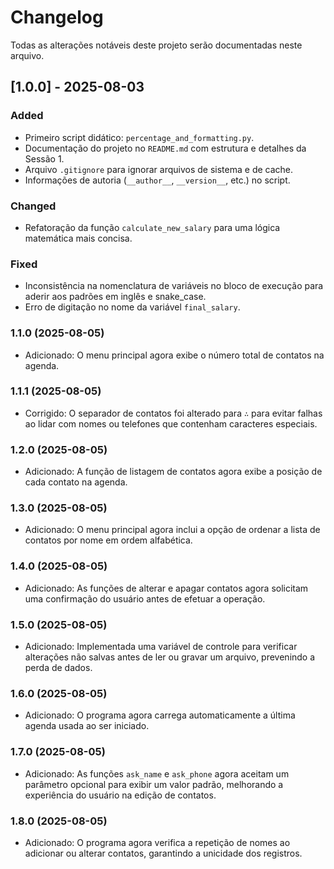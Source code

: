 # Changelog

Todas as alterações notáveis deste projeto serão documentadas neste arquivo.

## [1.0.0] - 2025-08-03

### Added

-   Primeiro script didático: `percentage_and_formatting.py`.
-   Documentação do projeto no `README.md` com estrutura e detalhes da Sessão 1.
-   Arquivo `.gitignore` para ignorar arquivos de sistema e de cache.
-   Informações de autoria (`__author__`, `__version__`, etc.) no script.

### Changed

-   Refatoração da função `calculate_new_salary` para uma lógica matemática mais concisa.

### Fixed

-   Inconsistência na nomenclatura de variáveis no bloco de execução para aderir aos padrões em inglês e snake_case.
-   Erro de digitação no nome da variável `final_salary`.

### 1.1.0 (2025-08-05)
- Adicionado: O menu principal agora exibe o número total de contatos na agenda.

### 1.1.1 (2025-08-05)
- Corrigido: O separador de contatos foi alterado para `∴` para evitar falhas ao lidar com nomes ou telefones que contenham caracteres especiais.

### 1.2.0 (2025-08-05)
- Adicionado: A função de listagem de contatos agora exibe a posição de cada contato na agenda.

### 1.3.0 (2025-08-05)
- Adicionado: O menu principal agora inclui a opção de ordenar a lista de contatos por nome em ordem alfabética.

### 1.4.0 (2025-08-05)
- Adicionado: As funções de alterar e apagar contatos agora solicitam uma confirmação do usuário antes de efetuar a operação.

### 1.5.0 (2025-08-05)
- Adicionado: Implementada uma variável de controle para verificar alterações não salvas antes de ler ou gravar um arquivo, prevenindo a perda de dados.

### 1.6.0 (2025-08-05)
- Adicionado: O programa agora carrega automaticamente a última agenda usada ao ser iniciado.

### 1.7.0 (2025-08-05)
- Adicionado: As funções `ask_name` e `ask_phone` agora aceitam um parâmetro opcional para exibir um valor padrão, melhorando a experiência do usuário na edição de contatos.

### 1.8.0 (2025-08-05)
- Adicionado: O programa agora verifica a repetição de nomes ao adicionar ou alterar contatos, garantindo a unicidade dos registros.